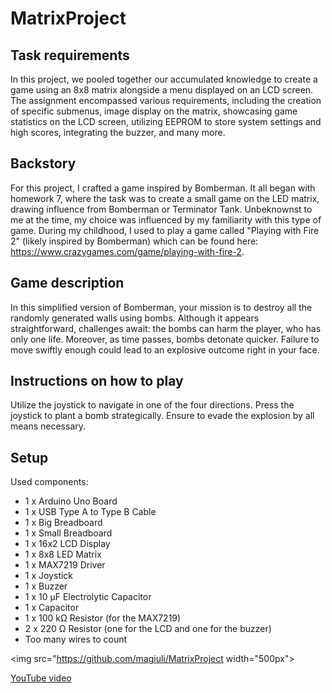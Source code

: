 # MatrixProject

## Task requirements
In this project, we pooled together our accumulated knowledge to create a game using an 8x8 matrix alongside a menu displayed on an LCD screen. The assignment encompassed various requirements, including the creation of specific submenus, image display on the matrix, showcasing game statistics on the LCD screen, utilizing EEPROM to store system settings and high scores, integrating the buzzer, and many more.

## Backstory

For this project, I crafted a game inspired by Bomberman. It all began with homework 7, where the task was to create a small game on the LED matrix, drawing influence from Bomberman or Terminator Tank. Unbeknownst to me at the time, my choice was influenced by my familiarity with this type of game. During my childhood, I used to play a game called "Playing with Fire 2" (likely inspired by Bomberman) which can be found here: https://www.crazygames.com/game/playing-with-fire-2.

## Game description

In this simplified version of Bomberman, your mission is to destroy all the randomly generated walls using bombs. Although it appears straightforward, challenges await: the bombs can harm the player, who has only one life. Moreover, as time passes, bombs detonate quicker. Failure to move swiftly enough could lead to an explosive outcome right in your face.

## Instructions on how to play

Utilize the joystick to navigate in one of the four directions. Press the joystick to plant a bomb strategically. Ensure to evade the explosion by all means necessary.

## Setup

Used components:
  - 1 x Arduino Uno Board
  - 1 x USB Type A to Type B Cable
  - 1 x Big Breadboard
  - 1 x Small Breadboard
  - 1 x 16x2 LCD Display
  - 1 x 8x8 LED Matrix
  - 1 x MAX7219 Driver
  - 1 x Joystick
  - 1 x Buzzer
  - 1 x 10 μF Electrolytic Capacitor
  - 1 x Capacitor
  - 1 x 100 kΩ Resistor (for the MAX7219)
  - 2 x 220 Ω Resistor (one for the LCD and one for the buzzer)
  - Too many wires to count

<img src="https://github.com/magiuli/MatrixProject width="500px">

<a href="">YouTube video</a>

